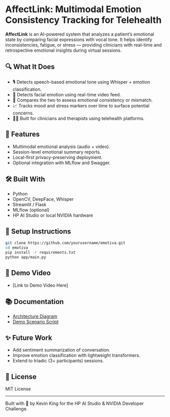 # AffectLink: Multimodal Emotion Consistency Tracking for Telehealth

**AffectLink** is an AI-powered system that analyzes a patient’s emotional state by comparing facial expressions with vocal tone. It helps identify inconsistencies, fatigue, or stress — providing clinicians with real-time and retrospective emotional insights during virtual sessions.

## 🔍 What It Does
- 🎙️ Detects speech-based emotional tone using Whisper + emotion classification.
- 🎥 Detects facial emotion using real-time video feed.
- 🧩 Compares the two to assess emotional consistency or mismatch.
- 📈 Tracks mood and stress markers over time to surface potential concerns.
- 🧑‍⚕️ Built for clinicians and therapists using telehealth platforms.

## 🚀 Features
- Multimodal emotional analysis (audio + video).
- Session-level emotional summary reports.
- Local-first privacy-preserving deployment.
- Optional integration with MLflow and Swagger.

## 🛠️ Built With
- Python
- OpenCV, DeepFace, Whisper
- Streamlit / Flask
- MLflow (optional)
- HP AI Studio or local NVIDIA hardware

## 🧪 Setup Instructions
```bash
git clone https://github.com/yourusername/emotiva.git
cd emotiva
pip install -r requirements.txt
python app/main.py
```

## 📄 Demo Video
- [Link to Demo Video Here]

## 📚 Documentation
- [Architecture Diagram](docs/architecture.png)
- [Demo Scenario Script](docs/demo_script.md)

## ✨ Future Work
- Add sentiment summarization of conversation.
- Improve emotion classification with lightweight transformers.
- Extend to triadic (3+ participants) sessions.

## 📜 License
MIT License

---
Built with 💬 by Kevin King for the HP AI Studio & NVIDIA Developer Challenge.